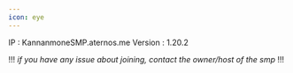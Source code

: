 ```yaml
---
icon: eye
---
```



IP : KannanmoneSMP.aternos.me
Version : 1.20.2

!!!
*if you have any issue about joining, contact the owner/host of the smp*
!!!